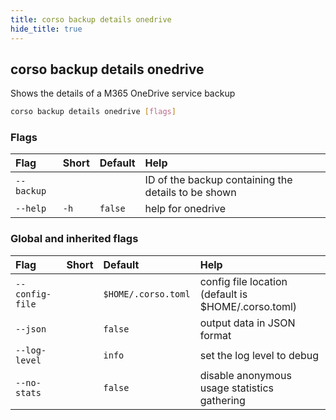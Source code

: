 ```yaml
---
title: corso backup details onedrive
hide_title: true
---
```

## corso backup details onedrive

Shows the details of a M365 OneDrive service backup

```bash
corso backup details onedrive [flags]
```

### Flags

|Flag|Short|Default|Help|
|:----|:-----|:-------|:----|
|`--backup`|||ID of the backup containing the details to be shown|
|`--help`|`-h`|`false`|help for onedrive|

### Global and inherited flags

|Flag|Short|Default|Help|
|:----|:-----|:-------|:----|
|`--config-file`||`$HOME/.corso.toml`|config file location (default is $HOME/.corso.toml)|
|`--json`||`false`|output data in JSON format|
|`--log-level`||`info`|set the log level to debug|info|warn|error|
|`--no-stats`||`false`|disable anonymous usage statistics gathering|
